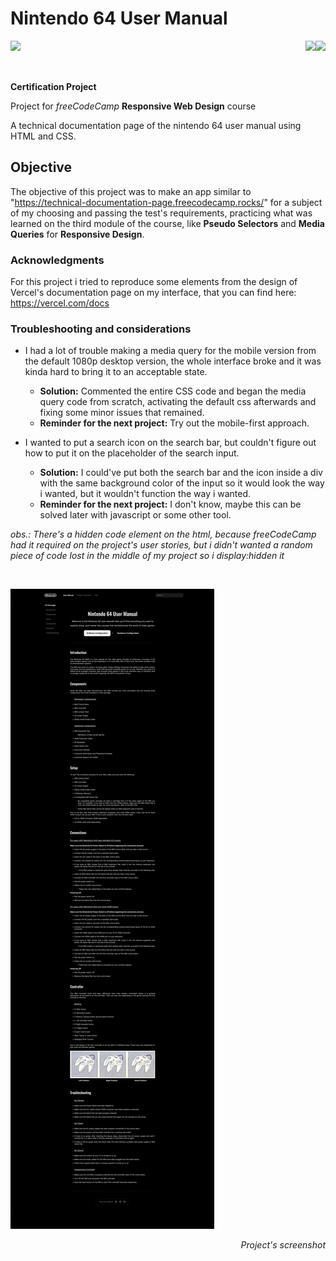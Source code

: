 # Nintendo 64 User Manual

<img align="left" src="https://img.shields.io/badge/freecodecamp-27273D?style=for-the-badge&logo=freecodecamp&logoColor=white"><img align="right" src="https://img.shields.io/badge/CSS3-1572B6?style=for-the-badge&logo=css3&logoColor=white"><img align="right" src="https://img.shields.io/badge/HTML5-E34F26?style=for-the-badge&logo=html5&logoColor=white">

<br>
<br>
<br>

**Certification Project**

Project for _freeCodeCamp_ **Responsive Web Design** course

A technical documentation page of the nintendo 64 user manual using HTML and CSS.

## Objective

The objective of this project was to make an app similar to "https://technical-documentation-page.freecodecamp.rocks/" for a subject of my choosing and passing the test's requirements, practicing what was learned on the third module of the course, like **Pseudo Selectors** and **Media Queries** for **Responsive Design**.

### **Acknowledgments**

For this project i tried to reproduce some elements from the design of Vercel's documentation page on my interface, that you can find here: https://vercel.com/docs

### **Troubleshooting and considerations**

- I had a lot of trouble making a media query for the mobile version from the default 1080p desktop version, the whole interface broke and it was kinda hard to bring it to an acceptable state.
  <br>

  - **Solution:** Commented the entire CSS code and began the media query code from scratch, activating the default css afterwards and fixing some minor issues that remained.
    <br>
  - **Reminder for the next project:** Try out the mobile-first approach.

- I wanted to put a search icon on the search bar, but couldn't figure out how to put it on the placeholder of the search input.
  - **Solution:** I could've put both the search bar and the icon inside a div with the same background color of the input
    so it would look the way i wanted, but it wouldn't function the way i wanted.
    <br>
  - **Reminder for the next project:** I don't know, maybe this can be solved later with javascript or some other tool.

_obs.: There's a hidden code element on the html, because freeCodeCamp had it required on the project's user stories, but i didn't wanted a random piece of code lost in the middle of my project so i display:hidden it_

<br>

![Project's screenshot](images/screenshot.png)
_<p align="right">Project's screenshot</p>_
